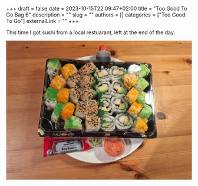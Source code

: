 +++ 
draft = false
date = 2023-10-15T22:09:47+02:00
title = "Too Good To Go Bag 6"
description = ""
slug = ""
authors = []
categories = ["Too Good To Go"]
externalLink = ""
+++

This time I got sushi from a local restuarant, left at the end of the day.

![Too Good To Go Bag 6](/images/too-good-to-go-6.jpg)
